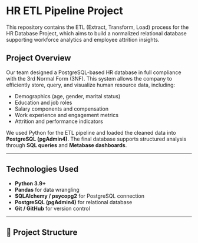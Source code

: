 # HR ETL Pipeline Project

This repository contains the ETL (Extract, Transform, Load) process for the HR Database Project, which aims to build a normalized relational database supporting workforce analytics and employee attrition insights.

## Project Overview

Our team designed a PostgreSQL-based HR database in full compliance with the 3rd Normal Form (3NF). This system allows the company to efficiently store, query, and visualize human resource data, including:

- Demographics (age, gender, marital status)
- Education and job roles
- Salary components and compensation
- Work experience and engagement metrics
- Attrition and performance indicators

We used Python for the ETL pipeline and loaded the cleaned data into **PostgreSQL (pgAdmin4)**. The final database supports structured analysis through **SQL queries** and **Metabase dashboards**.

---

## Technologies Used

- **Python 3.9+**
- **Pandas** for data wrangling
- **SQLAlchemy / psycopg2** for PostgreSQL connection
- **PostgreSQL (pgAdmin4)** for relational database
- **Git / GitHub** for version control

---

## 📂 Project Structure

